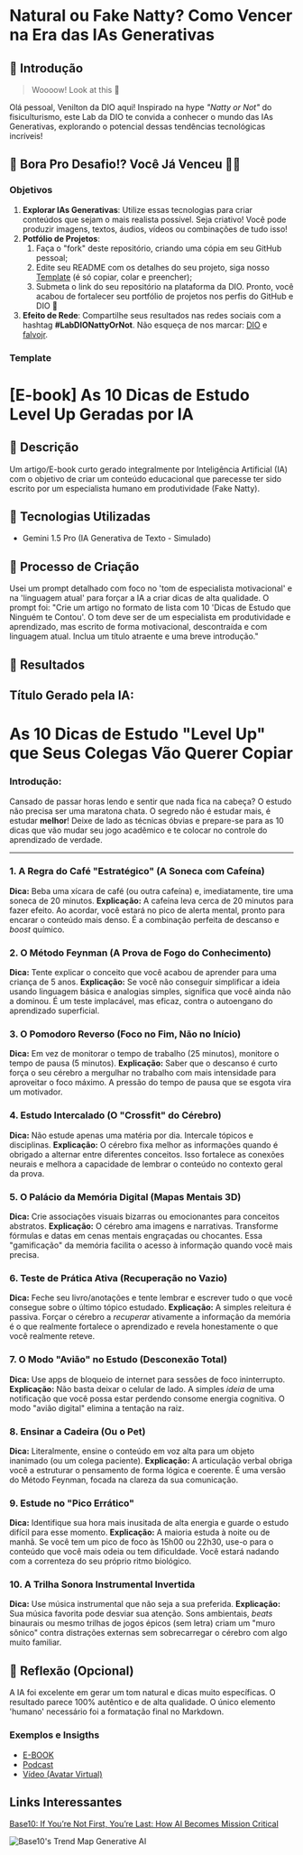 # Natural ou Fake Natty? Como Vencer na Era das IAs Generativas

## 🚀 Introdução

> Woooow! Look at this 👀

Olá pessoal, Venilton da DIO aqui! Inspirado na hype _"Natty or Not"_ do fisiculturismo, este Lab da DIO te convida a conhecer o mundo das IAs Generativas, explorando o potencial dessas tendências tecnológicas incríveis!

## 🎯 Bora Pro Desafio!? Você Já Venceu 💪🤓

### Objetivos

1. **Explorar IAs Generativas**: Utilize essas tecnologias para criar conteúdos que sejam o mais realista possível. Seja criativo! Você pode produzir imagens, textos, áudios, vídeos ou combinações de tudo isso!
1. **Potfólio de Projetos**:
    1. Faça o "fork" deste repositório, criando uma cópia em seu GitHub pessoal;
    2. Edite seu README com os detalhes do seu projeto, siga nosso [Template](#template) (é só copiar, colar e preencher);
    3. Submeta o link do seu repositório na plataforma da DIO. Pronto, você acabou de fortalecer seu portfólio de projetos nos perfis do GitHub e DIO 🚀
1. **Efeito de Rede**: Compartilhe seus resultados nas redes sociais com a hashtag **#LabDIONattyOrNot**. Não esqueça de nos marcar: [DIO](https://www.linkedin.com/school/dio-makethechange) e [falvojr](https://www.linkedin.com/in/falvojr).

### Template

# [E-book] As 10 Dicas de Estudo Level Up Geradas por IA

## 📒 Descrição
Um artigo/E-book curto gerado integralmente por Inteligência Artificial (IA) com o objetivo de criar um conteúdo educacional que parecesse ter sido escrito por um especialista humano em produtividade (Fake Natty).

## 🤖 Tecnologias Utilizadas
* Gemini 1.5 Pro (IA Generativa de Texto - Simulado)

## 🧐 Processo de Criação
Usei um prompt detalhado com foco no 'tom de especialista motivacional' e na 'linguagem atual' para forçar a IA a criar dicas de alta qualidade. O prompt foi: "Crie um artigo no formato de lista com 10 'Dicas de Estudo que Ninguém te Contou'. O tom deve ser de um especialista em produtividade e aprendizado, mas escrito de forma motivacional, descontraída e com linguagem atual. Inclua um título atraente e uma breve introdução."

## 🚀 Resultados
## Título Gerado pela IA:
# As 10 Dicas de Estudo "Level Up" que Seus Colegas Vão Querer Copiar

### Introdução:
Cansado de passar horas lendo e sentir que nada fica na cabeça? O estudo não precisa ser uma maratona chata. O segredo não é estudar mais, é estudar **melhor**! Deixe de lado as técnicas óbvias e prepare-se para as 10 dicas que vão mudar seu jogo acadêmico e te colocar no controle do aprendizado de verdade.

---

### 1. A Regra do Café "Estratégico" (A Soneca com Cafeína)
**Dica:** Beba uma xícara de café (ou outra cafeína) e, imediatamente, tire uma soneca de 20 minutos.
**Explicação:** A cafeína leva cerca de 20 minutos para fazer efeito. Ao acordar, você estará no pico de alerta mental, pronto para encarar o conteúdo mais denso. É a combinação perfeita de descanso e *boost* químico.

### 2. O Método Feynman (A Prova de Fogo do Conhecimento)
**Dica:** Tente explicar o conceito que você acabou de aprender para uma criança de 5 anos.
**Explicação:** Se você não conseguir simplificar a ideia usando linguagem básica e analogias simples, significa que você ainda não a dominou. É um teste implacável, mas eficaz, contra o autoengano do aprendizado superficial.

### 3. O Pomodoro Reverso (Foco no Fim, Não no Início)
**Dica:** Em vez de monitorar o tempo de trabalho (25 minutos), monitore o tempo de pausa (5 minutos).
**Explicação:** Saber que o descanso é curto força o seu cérebro a mergulhar no trabalho com mais intensidade para aproveitar o foco máximo. A pressão do tempo de pausa que se esgota vira um motivador.

### 4. Estudo Intercalado (O "Crossfit" do Cérebro)
**Dica:** Não estude apenas uma matéria por dia. Intercale tópicos e disciplinas.
**Explicação:** O cérebro fixa melhor as informações quando é obrigado a alternar entre diferentes conceitos. Isso fortalece as conexões neurais e melhora a capacidade de lembrar o conteúdo no contexto geral da prova.

### 5. O Palácio da Memória Digital (Mapas Mentais 3D)
**Dica:** Crie associações visuais bizarras ou emocionantes para conceitos abstratos.
**Explicação:** O cérebro ama imagens e narrativas. Transforme fórmulas e datas em cenas mentais engraçadas ou chocantes. Essa "gamificação" da memória facilita o acesso à informação quando você mais precisa.

### 6. Teste de Prática Ativa (Recuperação no Vazio)
**Dica:** Feche seu livro/anotações e tente lembrar e escrever tudo o que você consegue sobre o último tópico estudado.
**Explicação:** A simples releitura é passiva. Forçar o cérebro a *recuperar* ativamente a informação da memória é o que realmente fortalece o aprendizado e revela honestamente o que você realmente reteve.

### 7. O Modo "Avião" no Estudo (Desconexão Total)
**Dica:** Use apps de bloqueio de internet para sessões de foco ininterrupto.
**Explicação:** Não basta deixar o celular de lado. A simples *ideia* de uma notificação que você possa estar perdendo consome energia cognitiva. O modo "avião digital" elimina a tentação na raiz.

### 8. Ensinar a Cadeira (Ou o Pet)
**Dica:** Literalmente, ensine o conteúdo em voz alta para um objeto inanimado (ou um colega paciente).
**Explicação:** A articulação verbal obriga você a estruturar o pensamento de forma lógica e coerente. É uma versão do Método Feynman, focada na clareza da sua comunicação.

### 9. Estude no "Pico Errático"
**Dica:** Identifique sua hora mais inusitada de alta energia e guarde o estudo difícil para esse momento.
**Explicação:** A maioria estuda à noite ou de manhã. Se você tem um pico de foco às 15h00 ou 22h30, use-o para o conteúdo que você mais odeia ou tem dificuldade. Você estará nadando com a correnteza do seu próprio ritmo biológico.

### 10. A Trilha Sonora Instrumental Invertida
**Dica:** Use música instrumental que não seja a sua preferida.
**Explicação:** Sua música favorita pode desviar sua atenção. Sons ambientais, *beats* binaurais ou mesmo trilhas de jogos épicos (sem letra) criam um "muro sônico" contra distrações externas sem sobrecarregar o cérebro com algo muito familiar.

## 💭 Reflexão (Opcional)
A IA foi excelente em gerar um tom natural e dicas muito específicas. O resultado parece 100% autêntico e de alta qualidade. O único elemento 'humano' necessário foi a formatação final no Markdown.

### Exemplos e Insigths

- [E-BOOK](/exemplos/E-BOOK.md)
- [Podcast](/exemplos/PODCAST.md)
- [Vídeo (Avatar Virtual)](/exemplos/VIDEO.md)

## Links Interessantes

[Base10: If You’re Not First, You’re Last: How AI Becomes Mission Critical](https://base10.vc/post/generative-ai-mission-critical/)

![Base10's Trend Map Generative AI](https://github.com/digitalinnovationone/lab-natty-or-not/assets/730492/f4df26e8-f8f7-4419-8252-c69d73ea930c)
